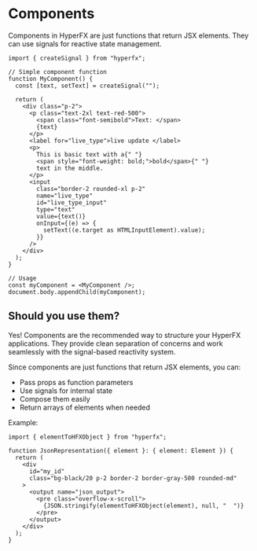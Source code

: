 # Components

Components in HyperFX are just functions that return JSX elements. They can use signals for reactive state management.

```tsx
import { createSignal } from "hyperfx";

// Simple component function
function MyComponent() {
  const [text, setText] = createSignal("");

  return (
    <div class="p-2">
      <p class="text-2xl text-red-500">
        <span class="font-semibold">Text: </span>
        {text}
      </p>
      <label for="live_type">live update </label>
      <p>
        This is basic text with a{" "}
        <span style="font-weight: bold;">bold</span>{" "}
        text in the middle.
      </p>
      <input
        class="border-2 rounded-xl p-2"
        name="live_type"
        id="live_type_input"
        type="text"
        value={text()}
        onInput={(e) => {
          setText((e.target as HTMLInputElement).value);
        }}
      />
    </div>
  );
}

// Usage
const myComponent = <MyComponent />;
document.body.appendChild(myComponent);
```

## Should you use them?

Yes! Components are the recommended way to structure your HyperFX applications. They provide clean separation of concerns and work seamlessly with the signal-based reactivity system.

Since components are just functions that return JSX elements, you can:
- Pass props as function parameters
- Use signals for internal state
- Compose them easily
- Return arrays of elements when needed

Example:

```tsx
import { elementToHFXObject } from "hyperfx";

function JsonRepresentation({ element }: { element: Element }) {
  return (
    <div
      id="my_id"
      class="bg-black/20 p-2 border-2 border-gray-500 rounded-md"
    >
      <output name="json_output">
        <pre class="overflow-x-scroll">
          {JSON.stringify(elementToHFXObject(element), null, "  ")}
        </pre>
      </output>
    </div>
  );
}
```
